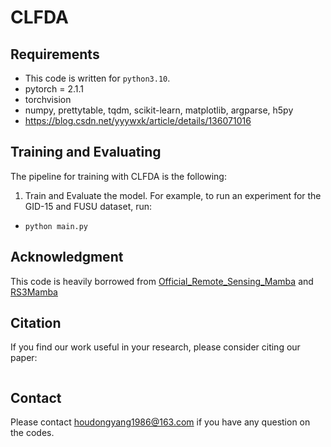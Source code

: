 # CLFDA

## Requirements
- This code is written for `python3.10`.
- pytorch = 2.1.1
- torchvision
- numpy, prettytable, tqdm, scikit-learn, matplotlib, argparse, h5py
- https://blog.csdn.net/yyywxk/article/details/136071016


## Training and Evaluating
The pipeline for training with CLFDA is the following:

1. Train and Evaluate the model. For example, to run an experiment for the GID-15 and FUSU dataset,  run:

- `python main.py`


## Acknowledgment
This code is heavily borrowed from [Official_Remote_Sensing_Mamba]([https://github.com/walking-shadow/Official_Remote_Sensing_Mamba]) and  [RS3Mamba]([https://github.com/sstary/SSRS/tree/main/RS3Mamba)

## Citation
If you find our work useful in your research, please consider citing our paper:

```

```
## Contact
Please contact houdongyang1986@163.com if you have any question on the codes.

